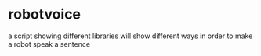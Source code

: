 # robotvoice
a script showing different libraries will show different ways in order to make a robot speak a sentence
